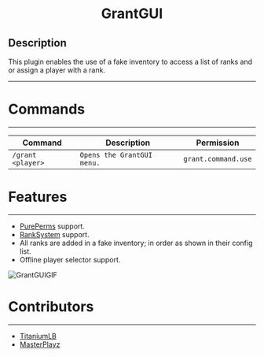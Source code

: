 <div align="center">
  <h1>GrantGUI</h1>
</div>

## Description
This plugin enables the use of a fake inventory to access a list of ranks and or assign a player with a rank.
***
# Commands
***
Command | Description | Permission
--- | --- | ---
`/grant <player>` | `Opens the GrantGUI menu.` | `grant.command.use`

# Features
***
- [PurePerms](https://poggit.pmmp.io/p/PurePerms) support.
- [RankSystem](https://poggit.pmmp.io/p/RankSystem) support.
- All ranks are added in a fake inventory; in order as shown in their config list.
- Offline player selector support.

![GrantGUIGIF](https://cdn.discordapp.com/attachments/800684294070468648/867359529595043840/GrantUIGIF.gif)

# Contributors
***
- [TitaniumLB](https://github.com/TitaniumLB)
- [MasterPlayz](https://github.com/MasterPlayz)